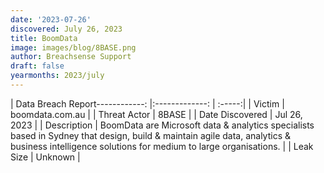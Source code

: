 ```yaml
---
date: '2023-07-26'
discovered: July 26, 2023
title: BoomData
image: images/blog/8BASE.png
author: Breachsense Support
draft: false
yearmonths: 2023/july
---
```


| Data Breach Report------------:     |:-------------:    | :-----:|
| Victim      | boomdata.com.au      | 
| Threat Actor      | 8BASE      | 
| Date Discovered      | Jul 26, 2023      | 
| Description      | BoomData are Microsoft data & analytics specialists based in Sydney that design, build & maintain agile data, analytics & business intelligence solutions for medium to large organisations.      | 
| Leak Size      | Unknown      | 

